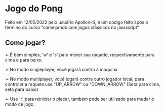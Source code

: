# Jogo do Pong

Feito em 12/05/2022 pelo usuário Apollon-S, é um código feito após o término do curso "começando com jogos clássicos no javascript"

## Como jogar?

➢ É bem simples, 'w' e 's' para mexer sua raquete, respectivamente para cima e para baixo.

➢ No modo singleplayer, você jogará contra a máquina.

➢ No modo multiplayer, você jogará contra outro jogador local, para controlar a raquete use "UP_ARROW" ou "DOWN_ARROW" (Seta para cima, seta para baixo)

➢ Use 'r' para reiniciar o placar, também pode ser utilizado para mudar o modo de jogo.

